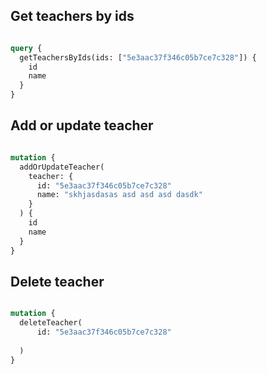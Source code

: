## Get teachers by ids 

```GraphQl

query {
  getTeachersByIds(ids: ["5e3aac37f346c05b7ce7c328"]) {
    id
    name
  }
}

```

## Add or update teacher 

```GraphQl

mutation {
  addOrUpdateTeacher(
    teacher: {
      id: "5e3aac37f346c05b7ce7c328"
      name: "skhjasdasas asd asd asd dasdk"
    }
  ) {
    id
    name
  }
}

```


## Delete teacher

```GraphQl

mutation {
  deleteTeacher(    
      id: "5e3aac37f346c05b7ce7c328"
      
  ) 
}

```

